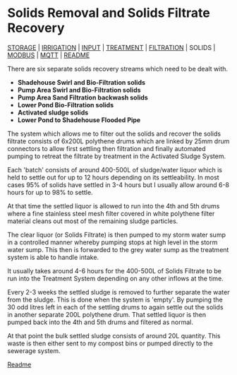 # Solids Removal and Solids Filtrate Recovery

[STORAGE](https://github.com/wellsy57/Home-Assistant-Project/blob/master/files/STORAGE.md) |
[IRRIGATION](https://github.com/wellsy57/Home-Assistant-Project/blob/master/files/IRRIGATION.md) | [INPUT](https://github.com/wellsy57/Home-Assistant-Project/blob/master/files/INPUT.md) | 
[TREATMENT](https://github.com/wellsy57/Home-Assistant-Project/blob/master/files/TREATMENT.md) | [FILTRATION](https://github.com/wellsy57/Home-Assistant-Project/blob/master/files/FILTRATION.md) | 
SOLIDS | 
[MODBUS](https://github.com/wellsy57/Home-Assistant-Project/blob/master/files/MODBUS.md) | [MQTT](https://github.com/wellsy57/Home-Assistant-Project/blob/master/files/MQTT.md) | [README](https://github.com/wellsy57/Home-Assistant-Project/blob/master/README.md)

There are six separate solids recovery streams which need to be dealt with. 

* **Shadehouse Swirl and Bio-Filtration solids**
* **Pump Area Swirl and Bio-Filtration solids**
* **Pump Area Sand Filtration backwash solids**
* **Lower Pond Bio-Filtration solids**
* **Activated sludge solids**
* **Lower Pond to Shadehouse Flooded Pipe**

The system which allows me to filter out the solids and recover the solids filtrate consists of 6x200L polythene drums which are linked by 25mm drum connectors to allow first settling then filtration and finally automated pumping to retreat the filtrate by treatment in the Activated Sludge System.

Each 'batch' consists of around 400-500L of sludge/water liquor which is held to settle out for up to 12 hours depending on its settleability.
In most cases 95% of solids have settled in 3-4 hours but I usually allow around 6-8 hours for up to 98% to settle.

At that time the settled liquor is allowed to run into the 4th and 5th drums where a fine stainless steel mesh filter covered in white polythene filter material cleans out most of the remaining sludge particles. 

The clear liquor (or Solids Filtrate) is then pumped to my storm water sump in a controlled manner whereby pumping stops at high level in the storm water sump.
This then is forwarded to the grey water sump as the treatment system is able to handle intake.

It usually takes around 4-6 hours for the 400-500L of Solids Filtrate to be run into the Treatment System depending on any other inflows at the time.

Every 2-3 weeks the settled sludge is removed to further separate the water from the sludge. This is done when the system is 'empty'. By pumping the 30 odd litres left in each of the settling drums to again settle out the solids in another separate 200L polythene drum. That settled liquor is then pumped back into the 4th and 5th drums and filtered as normal.

At that point the bulk settled sludge consists of around 20L quantity. This waste is then either sent to my compost bins or pumped directly to the sewerage system.


[Readme](https://github.com/wellsy57/Home-Assistant-Project/blob/master/README.md)
